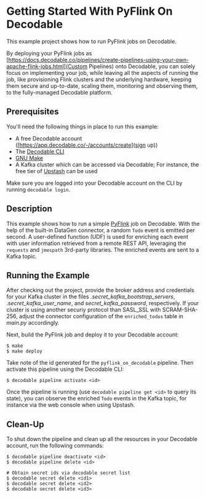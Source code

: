 # Getting Started With PyFlink On Decodable

This example project shows how to run PyFlink jobs on Decodable.

By deploying your PyFlink jobs as [https://docs.decodable.co/pipelines/create-pipelines-using-your-own-apache-flink-jobs.html](Custom Pipelines) onto Decodable, you can solely focus on implementing your job,
while leaving all the aspects of running the job, like provisioning Flink clusters and the underlying hardware,
keeping them secure and up-to-date, scaling them, monitoring and observing them, to the fully-managed Decodable platform.

## Prerequisites

You'll need the following things in place to run this example:

* A free Decodable account ([https://app.decodable.co/-/accounts/create](sign up))
* The [Decodable CLI](https://docs.decodable.co/cli.html)
* [GNU Make](https://www.gnu.org/software/make/)
* A Kafka cluster which can be accessed via Decodable; For instance, the free tier of [Upstash](https://upstash.com/) can be used

Make sure you are logged into your Decodable account on the CLI by running `decodable login`.

## Description

This example shows how to run a simple [PyFlink](https://nightlies.apache.org/flink/flink-docs-release-1.18/docs/dev/python/overview/) job on Decodable.
With the help of the built-in DataGen connector, a random `Todo` event is emitted per second.
A user-defined function (UDF) is used for enriching each event with user information retrieved from a remote REST API,
leveraging the `requests` and `jmespath` 3rd-party libraries.
The enriched events are sent to a Kafka topic.

## Running the Example

After checking out the project, provide the broker address and credentials for your Kafka cluster in the files _.secret\_kafka\_bootstrap\_servers_, ._secret\_kafka\_user\_name_, and _secret\_kafka\_password_, respectively.
If your cluster is using another securiy protocol than SASL_SSL with SCRAM-SHA-256,
adjust the connector configuration of the `enriched_todos` table in _main.py_ accordingly.

Next, build the PyFlink job and deploy it to your Decodable account:

```
$ make
$ make deploy
```

Take note of the id generated for the `pyflink_on_decodable` pipeline.
Then activate this pipeline using the Decodable CLI:

```
$ decodable pipeline activate <id>
```

Once the pipeline is running (use `decodable pipeline get <id>` to query its state),
you can observe the enriched `Todo` events in the Kafka topic, for instance via the web console when using Upstash.

## Clean-Up

To shut down the pipeline and clean up all the resources in your Decodable account,
run the following commands:

```
$ decodable pipeline deactivate <id>
$ decodable pipeline delete <id>

# Obtain secret ids via decodable secret list
$ decodable secret delete <id1>
$ decodable secret delete <id2>
$ decodable secret delete <id3>
```
